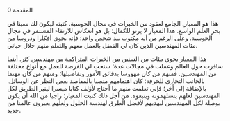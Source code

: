 0 المقدمة

هذا هو المعيار. الجامع لعقود من الخبرات في مجال الحوسبة. كتبته ليكون لك معينا في بحر العلم الواسع. هذا المعيار لا يرنو للكمال؛ بل هو انعكاس للارتقاء المستمر في مجال الحوسبة. وعلى الرغم من أنه مكتوب بيد شخص واحد؛ فإنه يحوي أفكارا ودروسا من مئات المهندسين الذين كان لي الفضل بالعمل معهم والتعلم منهم خلال حياتي.

هذا المعيار يحوي مئات من السنين من الخبرات المتراكمة من مهندسين كثر. أينما سافرت حول العالم وعملت في مجالات عدة؛ سنحت لي الفرصة للعمل مع أنواع مختلفة من المهندسين. فمنهم من كان مهووسا بدقائق الأمور وتفاصيلها؛ ومنهم من كان مهتما بالجانب التجاري للحرفة؛ كان اهتمامهم منصبا بالمقاصد بغض النظر عن الوسائل. بالإضافة إلى أخر؛ فإني تعلمت منهم ما أحتاج لأؤلف كتابا ميسرا لينير الطريق لكل المهندسين لعلهم يستلهمونه ويتبعوه. من أجل ذلك كتبت المعيار؛ راجيا من الله أن يكون بوصلة لكل المهندسين ليهديهم لأفضل الطرق لهندسة الحلول ولعلهم يغيرون عالمنا من جديد.
